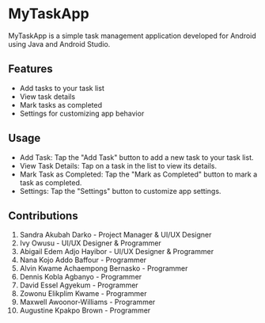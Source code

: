 # MyTaskApp

MyTaskApp is a simple task management application developed for Android using Java and Android Studio.

## Features

- Add tasks to your task list
- View task details
- Mark tasks as completed
- Settings for customizing app behavior

## Usage

- Add Task: Tap the "Add Task" button to add a new task to your task list.
- View Task Details: Tap on a task in the list to view its details.
- Mark Task as Completed: Tap the "Mark as Completed" button to mark a task as completed.
- Settings: Tap the "Settings" button to customize app settings.

## Contributions
1. Sandra Akubah Darko - Project Manager & UI/UX Designer
2. Ivy Owusu - UI/UX Designer & Programmer
3. Abigail Edem Adjo Hayibor - UI/UX Designer & Programmer
4. Nana Kojo Addo Baffour - Programmer
5. Alvin Kwame Achaempong Bernasko - Programmer
6. Dennis Kobla Agbanyo - Programmer
7. David Essel Agyekum - Programmer
8. Zowonu Elikplim Kwame - Programmer
9. Maxwell Awoonor-Williams - Programmer
10. Augustine Kpakpo Brown - Programmer


